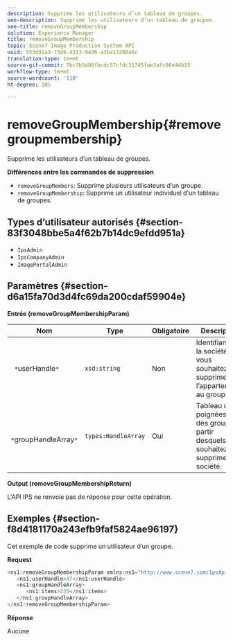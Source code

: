 ```yaml
---
description: Supprime les utilisateurs d’un tableau de groupes.
seo-description: Supprime les utilisateurs d’un tableau de groupes.
seo-title: removeGroupMembership
solution: Experience Manager
title: removeGroupMembership
topic: Scene7 Image Production System API
uuid: 553d91a3-73d6-4323-9436-a3ba13260a6c
translation-type: tm+mt
source-git-commit: 7bc7b3a86fbcdc57cfdc31745fae3afc06e44b15
workflow-type: tm+mt
source-wordcount: '110'
ht-degree: 10%

---
```



# removeGroupMembership{#removegroupmembership}

Supprime les utilisateurs d’un tableau de groupes.

**Différences entre les commandes de suppression**

* `removeGroupMembers`: Supprime plusieurs utilisateurs d’un groupe.
* `removeGroupMembership`: Supprime un utilisateur individuel d&#39;un tableau de groupes.

## Types d’utilisateur autorisés {#section-83f3048bbe5a4f62b7b14dc9efdd951a}

* `IpsAdmin`
* `IpsCompanyAdmin`
* `ImagePortalAdmin`

## Paramètres {#section-d6a15fa70d3d4fc69da200cdaf59904e}

**Entrée (removeGroupMembershipParam)**

| Nom | Type | Obligatoire | Description |
|---|---|---|---|
| ` *`userHandle`*` | `xsd:string` | Non | Identifiant de la société dont vous souhaitez supprimer l’appartenance au groupe. |
| ` *`groupHandleArray`*` | `types:HandleArray` | Oui | Tableau de poignées vers des groupes à partir desquels vous souhaitez supprimer la société. |

**Output (removeGroupMembershipReturn)**

L&#39;API IPS ne renvoie pas de réponse pour cette opération.

## Exemples {#section-f8d4181170a243efb9faf5824ae96197}

Cet exemple de code supprime un utilisateur d’un groupe.

**Request**

```java
<ns1:removeGroupMembershipParam xmlns:ns1="http://www.scene7.com/IpsApi/xsd">
   <ns1:userHandle>47</ns1:userHandle>
   <ns1:groupHandleArray>
      <ns1:items>225</ns1:items>
   </ns1:groupHandleArray>
</ns1:removeGroupMembershipParam>
```

**Réponse**

Aucune
